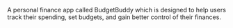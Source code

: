 A personal finance app called BudgetBuddy which is designed to help users track their spending, set budgets, and gain better control of their finances.
